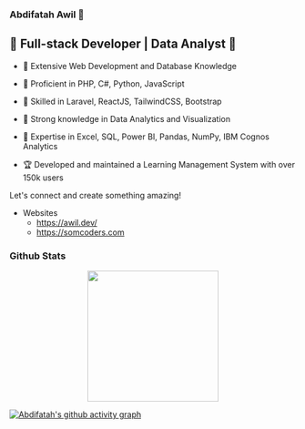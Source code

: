 ### Abdifatah Awil 👋
## 🚀 Full-stack Developer | Data Analyst 🚀

- 🔹 Extensive Web Development and Database Knowledge
- 🔹 Proficient in PHP, C#, Python, JavaScript
- 🔹 Skilled in Laravel, ReactJS, TailwindCSS, Bootstrap

- 🔸 Strong knowledge in Data Analytics and Visualization
- 🔸 Expertise in Excel, SQL, Power BI, Pandas, NumPy, IBM Cognos Analytics

- 🏆 Developed and maintained a Learning Management System with over 150k users

Let's connect and create something amazing!

- Websites
  - https://awil.dev/
  - https://somcoders.com

### Github Stats  
<p align="center">
  <img  height="230px" src="http://github-readme-streak-stats.herokuapp.com?user=abdifatahz&theme=radical" style="max-width:100%;"/>
 </p>


  [![Abdifatah's github activity graph](https://activity-graph.herokuapp.com/graph?username=abdifatahz&theme=rogue)](https://github.com/ashutosh00710/github-readme-activity-graph)

